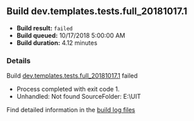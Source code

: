 ## Build dev.templates.tests.full_20181017.1
- **Build result:** `failed`
- **Build queued:** 10/17/2018 5:00:00 AM
- **Build duration:** 4.12 minutes
### Details
Build [dev.templates.tests.full_20181017.1](https://winappstudio.visualstudio.com/web/build.aspx?pcguid=a4ef43be-68ce-4195-a619-079b4d9834c2&builduri=vstfs%3a%2f%2f%2fBuild%2fBuild%2f26427) failed

+ Process completed with exit code 1.
+ Unhandled: Not found SourceFolder: E:\UIT

Find detailed information in the [build log files](https://uwpctdiags.blob.core.windows.net/buildlogs/dev.templates.tests.full_20181017.1_logs.zip)

